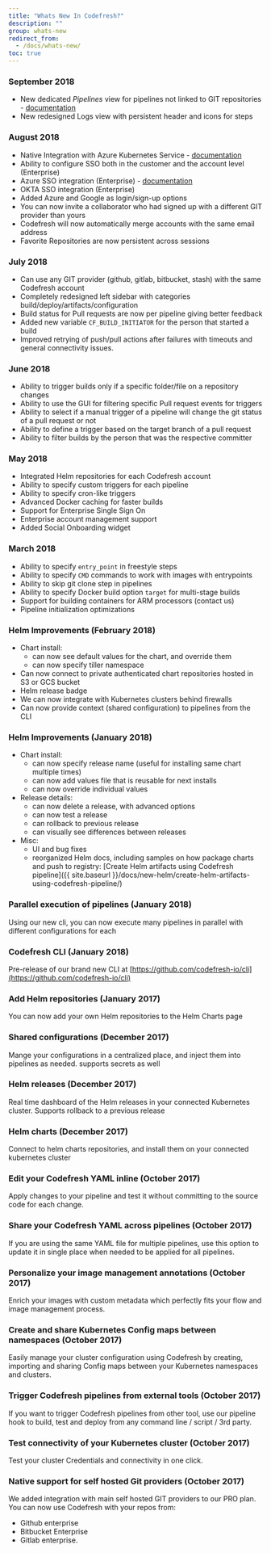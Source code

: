 ```yaml
---
title: "Whats New In Codefresh?"
description: ""
group: whats-new
redirect_from:
  - /docs/whats-new/
toc: true
---
```



### September 2018

- New dedicated *Pipelines* view for pipelines not linked to GIT repositories - [documentation]({{site.baseurl}}/docs/configure-ci-cd-pipeline/pipelines/#pipeline-creation-modes)
- New redesigned Logs view with persistent header and icons for steps

### August 2018

- Native Integration with Azure Kubernetes Service - [documentation]({{site.baseurl}}/docs/deploy-to-kubernetes/add-kubernetes-cluster/#adding-aks-cluster)
- Ability to configure SSO both in the customer and the account level (Enterprise)
- Azure SSO integration (Enterprise) - [documentation]({{site.baseurl}}/docs/enterprise/single-sign-on/sso-setup-oauth2/)
- OKTA SSO integration (Enterprise)
- Added Azure and Google as login/sign-up options
- You can now invite a collaborator who had signed up with a different GIT provider than yours
- Codefresh will now automatically merge accounts with the same email address
- Favorite Repositories are now persistent across sessions

### July 2018

- Can use any GIT provider (github, gitlab, bitbucket, stash) with the same Codefresh account
- Completely redesigned left sidebar with categories build/deploy/artifacts/configuration
- Build status for Pull requests are now per pipeline giving better feedback
- Added new variable `CF_BUILD_INITIATOR` for the person that started a build
- Improved retrying of push/pull actions after failures with timeouts and general connectivity issues.


### June 2018

- Ability to trigger builds only if a specific folder/file on a repository changes
- Ability to use the GUI for filtering specific Pull request events for triggers
- Ability to select if a manual trigger of a pipeline will change the git status of a pull request or not
- Ability to define a trigger based on the target branch of a pull request
- Ability to filter builds by the person that was the respective committer 

### May 2018

- Integrated Helm repositories for each Codefresh account
- Ability to specify custom triggers for each pipeline
- Ability to specify cron-like triggers
- Advanced Docker caching for faster builds
- Support for Enterprise Single Sign On
- Enterprise account management support
- Added Social Onboarding widget


### March 2018
- Ability to specify `entry_point` in freestyle steps
- Ability to specify `CMD` commands to work with images with entrypoints
- Ability to skip git clone step in pipelines
- Ability to specify Docker build option `target` for multi-stage builds
- Support for building containers for ARM processors (contact us)
- Pipeline initialization optimizations



### Helm Improvements (February 2018)
- Chart install:
  - can now see default values for the chart, and override them
  - can now specify tiller namespace
- Can now connect to private authenticated chart repositories hosted in S3 or GCS bucket
- Helm release badge
- We can now integrate with Kubernetes clusters behind firewalls
- Can now provide context (shared configuration) to pipelines from the CLI

### Helm Improvements (January 2018)
- Chart install: 
  - can now specify release name (useful for installing same chart multiple times)
  - can now add values file that is reusable for next installs
  - can now override individual values
- Release details:
  - can now delete a release, with advanced options
  - can now test a release
  - can rollback to previous release
  - can visually see differences between releases
- Misc:
  - UI and bug fixes
  - reorganized Helm docs, including samples on how package charts and push to registry: [Create Helm artifacts using Codefresh pipeline]({{ site.baseurl }}/docs/new-helm/create-helm-artifacts-using-codefresh-pipeline/)
  
### Parallel execution of pipelines (January 2018)
Using our new cli, you can now execute many pipelines in parallel with different configurations for each

### Codefresh CLI (January 2018)
Pre-release of our brand new CLI at [https://github.com/codefresh-io/cli](https://github.com/codefresh-io/cli) 

### Add Helm repositories (January 2017)
You can now add your own Helm repositories to the Helm Charts page

### Shared configurations (December 2017)
Mange your configurations in a centralized place, and inject them into pipelines as needed. supports secrets as well

### Helm releases (December 2017)
Real time dashboard of the Helm releases in your connected Kubernetes cluster. Supports rollback to a previous release

### Helm charts (December 2017)
Connect to helm charts repositories, and install them on your connected kubernetes cluster

### Edit your Codefresh YAML inline (October 2017)
Apply changes to your pipeline and test it without committing to the source code for each change.

### Share your Codefresh YAML across pipelines (October 2017)
If you are using the same YAML file for multiple pipelines, use this option to update it in single place when needed to be applied for all pipelines.

### Personalize your image management annotations (October 2017)
Enrich your images with custom metadata which perfectly fits your flow and image management process.

### Create and share Kubernetes Config maps between namespaces (October 2017)
Easily manage your cluster configuration using Codefresh by creating, importing and sharing Config maps between your Kubernetes namespaces and clusters.

### Trigger Codefresh pipelines from external tools (October 2017)
If you want to trigger Codefresh pipelines from other tool, use our pipeline hook to build, test and deploy from any command line / script / 3rd party.

### Test connectivity of your Kubernetes cluster (October 2017)
Test your cluster Credentials and connectivity in one click.

### Native support for self hosted Git providers (October 2017)
We added integration with main self hosted GIT providers to our PRO plan. You can now use Codefresh with your repos from:
* Github enterprise
* Bitbucket Enterprise
* Gitlab enterprise.
